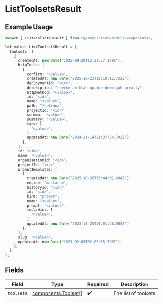 # ListToolsetsResult

## Example Usage

```typescript
import { ListToolsetsResult } from "@gram/client/models/components";

let value: ListToolsetsResult = {
  toolsets: [
    {
      createdAt: new Date("2025-09-20T12:21:57.178Z"),
      httpTools: [
        {
          confirm: "<value>",
          createdAt: new Date("2025-10-23T12:10:12.732Z"),
          deploymentId: "<id>",
          description: "revoke aw blah upside-down gah greatly",
          httpMethod: "<value>",
          id: "<id>",
          name: "<value>",
          path: "/selinux",
          projectId: "<id>",
          schema: "<value>",
          summary: "<value>",
          tags: [
            "<value>",
          ],
          updatedAt: new Date("2024-11-14T21:37:54.702Z"),
        },
      ],
      id: "<id>",
      name: "<value>",
      organizationId: "<id>",
      projectId: "<id>",
      promptTemplates: [
        {
          createdAt: new Date("2025-10-26T13:44:01.494Z"),
          engine: "mustache",
          historyId: "<id>",
          id: "<id>",
          kind: "prompt",
          name: "<value>",
          prompt: "<value>",
          toolsHint: [
            "<value>",
          ],
          updatedAt: new Date("2023-11-25T20:01:26.084Z"),
        },
      ],
      slug: "<value>",
      updatedAt: new Date("2023-02-09T02:06:35.798Z"),
    },
  ],
};
```

## Fields

| Field                                                      | Type                                                       | Required                                                   | Description                                                |
| ---------------------------------------------------------- | ---------------------------------------------------------- | ---------------------------------------------------------- | ---------------------------------------------------------- |
| `toolsets`                                                 | [components.Toolset](../../models/components/toolset.md)[] | :heavy_check_mark:                                         | The list of toolsets                                       |